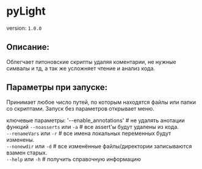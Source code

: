 # pyLight
version: `1.0.0`

## Описание:
Облегчает питоновские скрипты удаляя коментарии, не нужные симвалы и тд,
а так же усложняет чтение и анализ кода.

## Параметры при запуске:
Принимает любое число путей, по которым находятся файлы или папки со скриптами.
Запуск без параметров открывает меню.

ключевые параметры:
'--enable_annotations'  # не удалять анотации функций
`--noasserts` или `-a`  # все assert'ы будут удалены из кода.  
`--renameVars` или `-r`  # все имена локальных переменных будут изменены.  
`--nonewdir` или `-d`  # все изменённые файлы/директории записываются взамен старых.  
`--help` или `-h`  # получить справочную информацию
